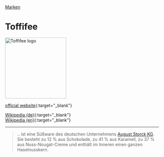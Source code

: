 [Marken](../marken.html)   

# Toffifee

<img src="https://upload.wikimedia.org/wikipedia/commons/7/7e/Toffi.svg" height="200" alt="Toffifee logo">

[official website](http://www.toffifee.de){:target="_blank"}

[Wikipedia (de)](https://de.wikipedia.org/wiki/Toffifee){:target="_blank"}   
[Wikipedia (en)](https://en.wikipedia.org/wiki/Toffifee){:target="_blank"}   

---

> .. ist eine Süßware des deutschen Unternehmens [August Storck KG](../konzerne/storck_kg.html). Sie besteht zu 12 % aus Schokolade, zu 41 % aus Karamell, zu 37 % aus Nuss-Nougat-Creme und enthält im Inneren einen ganzen Haselnusskern.   
